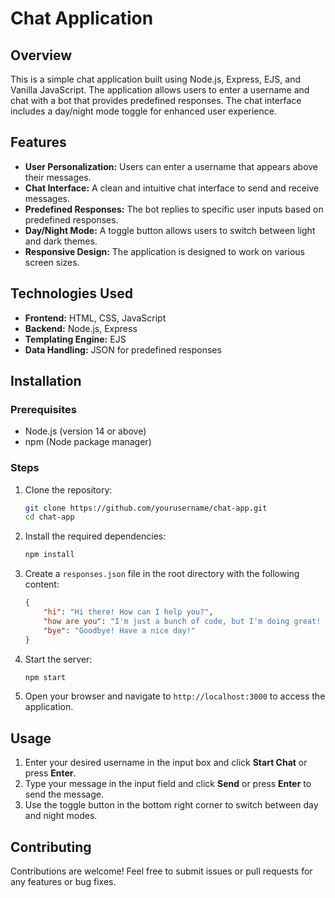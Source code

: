 # Chat Application

## Overview

This is a simple chat application built using Node.js, Express, EJS, and Vanilla JavaScript. The application allows users to enter a username and chat with a bot that provides predefined responses. The chat interface includes a day/night mode toggle for enhanced user experience.

## Features

- **User Personalization:** Users can enter a username that appears above their messages.
- **Chat Interface:** A clean and intuitive chat interface to send and receive messages.
- **Predefined Responses:** The bot replies to specific user inputs based on predefined responses.
- **Day/Night Mode:** A toggle button allows users to switch between light and dark themes.
- **Responsive Design:** The application is designed to work on various screen sizes.

## Technologies Used

- **Frontend:** HTML, CSS, JavaScript
- **Backend:** Node.js, Express
- **Templating Engine:** EJS
- **Data Handling:** JSON for predefined responses

## Installation

### Prerequisites

- Node.js (version 14 or above)
- npm (Node package manager)

### Steps

1. Clone the repository:

   ```bash
   git clone https://github.com/yourusername/chat-app.git
   cd chat-app
   ```

2. Install the required dependencies:

   ```bash
   npm install
   ```

3. Create a `responses.json` file in the root directory with the following content:

   ```json
   {
       "hi": "Hi there! How can I help you?",
       "how are you": "I'm just a bunch of code, but I'm doing great! How about you?",
       "bye": "Goodbye! Have a nice day!"
   }
   ```

4. Start the server:

   ```bash
   npm start
   ```

5. Open your browser and navigate to `http://localhost:3000` to access the application.

## Usage

1. Enter your desired username in the input box and click **Start Chat** or press **Enter**.
2. Type your message in the input field and click **Send** or press **Enter** to send the message.
3. Use the toggle button in the bottom right corner to switch between day and night modes.


## Contributing

Contributions are welcome! Feel free to submit issues or pull requests for any features or bug fixes.

